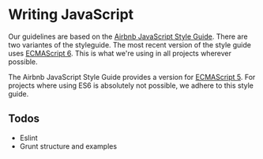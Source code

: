 # Writing JavaScript

Our guidelines are based on the [Airbnb JavaScript Style Guide](https://github.com/airbnb/javascript). There are two 
variantes of the styleguide. The most recent version of the style guide uses [ECMAScript 6](https://github.com/lukehoban/es6features).
This is what we're using in all projects wherever possible.

The Airbnb JavaScript Style Guide provides a version for [ECMAScript 5](https://github.com/airbnb/javascript/tree/master/es5).
For projects where using ES6 is absolutely not possible, we adhere to this style guide.

## Todos

- Eslint
- Grunt structure and examples
